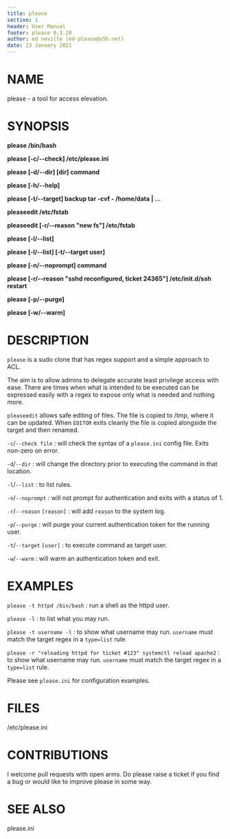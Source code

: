 ```yaml
---
title: please
section: 1
header: User Manual
footer: please 0.3.20
author: ed neville (ed-please@s5h.net)
date: 23 January 2021
---
```


# NAME

please - a tool for access elevation.

# SYNOPSIS

**please /bin/bash**

**please [-c/\--check] /etc/please.ini**

**please [-d/\--dir] [dir] command**

**please [-h/\--help]**

**please [-t/\--target] backup tar -cvf - /home/data | ...**

**pleaseedit /etc/fstab**

**pleaseedit [-r/\--reason \"new fs\"] /etc/fstab**

**please [-l/\--list]**

**please [-l/\--list] [-t/\--target user]**

**please [-n/\--noprompt] command**

**please [-r/\--reason \"sshd reconfigured, ticket 24365\"] /etc/init.d/ssh restart**

**please [-p/\--purge]**

**please [-w/\--warm]**

# DESCRIPTION

`please` is a sudo clone that has regex support and a simple approach to ACL.

The aim is to allow admins to delegate accurate least privilege access with ease. There are times when what is intended to be executed can be expressed easily with a regex to expose only what is needed and nothing more.

`pleaseedit` allows safe editing of files. The file is copied to /tmp, where it can be updated. When `EDITOR` exits cleanly the file is copied alongside the target and then renamed.

`-c`/`--check file`
: will check the syntax of a `please.ini` config file. Exits non-zero on error.

`-d`/`--dir`
: will change the directory prior to executing the command in that location.

`-l`/`--list`
: to list rules.

`-n`/`--noprompt`
: will not prompt for authentication and exits with a status of 1.

`-r`/`--reason` `[reason]`
: will add `reason` to the system log.

`-p`/`--purge`
: will purge your current authentication token for the running user.

`-t`/`--target` `[user]`
: to execute command as target user.

`-w`/`--warm`
: will warm an authentication token and exit.

# EXAMPLES

`please -t httpd /bin/bash`
: run a shell as the httpd user.

`please -l`
: to list what you may run.

`please -t username -l`
: to show what username may run. `username` must match the target regex in a `type=list` rule.

`please -r "reloading httpd for ticket #123" systemctl reload apache2`
: to show what username may run. `username` must match the target regex in a `type=list` rule.

Please see `please.ini` for configuration examples.

# FILES

/etc/please.ini

# CONTRIBUTIONS

I welcome pull requests with open arms. Do please raise a ticket if you find a bug or would like to improve please in some way.

# SEE ALSO

please.ini


